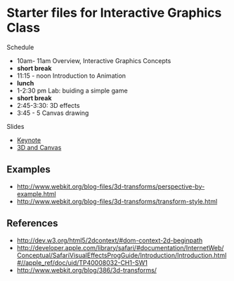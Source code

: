 Starter files for Interactive Graphics Class
============================================

Schedule

* 10am- 11am Overview, Interactive Graphics Concepts
* **short break**
* 11:15 - noon Introduction to Animation
* **lunch**
* 1-2:30 pm Lab: buiding a simple game
* **short break**
* 2:45-3:30: 3D effects
* 3:45 - 5 Canvas drawing


Slides

* [Keynote](http://www.slideshare.net/blazingcloud/interactive-graphics-w-javascript-html5-and-css3)
* [3D and Canvas](http://www.slideshare.net/blazingcloud/interactive-graphics)


Examples
----------

* http://www.webkit.org/blog-files/3d-transforms/perspective-by-example.html
* http://www.webkit.org/blog-files/3d-transforms/transform-style.html


References
-----------

* http://dev.w3.org/html5/2dcontext/#dom-context-2d-beginpath
* http://developer.apple.com/library/safari/#documentation/InternetWeb/Conceptual/SafariVisualEffectsProgGuide/Introduction/Introduction.html#//apple_ref/doc/uid/TP40008032-CH1-SW1
* http://www.webkit.org/blog/386/3d-transforms/

